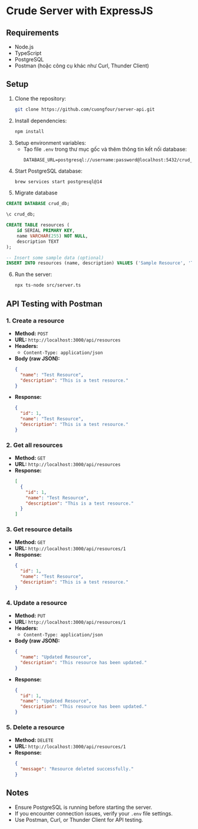 # Crude Server with ExpressJS

## Requirements
- Node.js
- TypeScript
- PostgreSQL
- Postman (hoặc công cụ khác như Curl, Thunder Client)

## Setup
1. Clone the repository:
    ```bash
    git clone https://github.com/cuongfour/server-api.git
    ```
2. Install dependencies:
    ```bash
    npm install
    ```
3. Setup environment variables:
    - Tạo file `.env` trong thư mục gốc và thêm thông tin kết nối database:
      ```
      DATABASE_URL=postgresql://username:password@localhost:5432/crud_db
      ```
4. Start PostgreSQL database:
    ```bash
    brew services start postgresql@14
    ```
5. Migrate database
  ```SQL script
  CREATE DATABASE crud_db;

  \c crud_db;

  CREATE TABLE resources (
      id SERIAL PRIMARY KEY,
      name VARCHAR(255) NOT NULL,
      description TEXT
  );

  -- Insert some sample data (optional)
  INSERT INTO resources (name, description) VALUES ('Sample Resource', 'This is a sample resource.');
  ```
6. Run the server:
    ```bash
    npx ts-node src/server.ts
    ```

## API Testing with Postman

### 1. Create a resource
- **Method:** `POST`
- **URL:** `http://localhost:3000/api/resources`
- **Headers:**
  - `Content-Type: application/json`
- **Body (raw JSON):**
  ```json
  {
    "name": "Test Resource",
    "description": "This is a test resource."
  }
  ```
- **Response:**
  ```json
  {
    "id": 1,
    "name": "Test Resource",
    "description": "This is a test resource."
  }
  ```

### 2. Get all resources
- **Method:** `GET`
- **URL:** `http://localhost:3000/api/resources`
- **Response:**
  ```json
  [
    {
      "id": 1,
      "name": "Test Resource",
      "description": "This is a test resource."
    }
  ]
  ```

### 3. Get resource details
- **Method:** `GET`
- **URL:** `http://localhost:3000/api/resources/1`
- **Response:**
  ```json
  {
    "id": 1,
    "name": "Test Resource",
    "description": "This is a test resource."
  }
  ```

### 4. Update a resource
- **Method:** `PUT`
- **URL:** `http://localhost:3000/api/resources/1`
- **Headers:**
  - `Content-Type: application/json`
- **Body (raw JSON):**
  ```json
  {
    "name": "Updated Resource",
    "description": "This resource has been updated."
  }
  ```
- **Response:**
  ```json
  {
    "id": 1,
    "name": "Updated Resource",
    "description": "This resource has been updated."
  }
  ```

### 5. Delete a resource
- **Method:** `DELETE`
- **URL:** `http://localhost:3000/api/resources/1`
- **Response:**
  ```json
  {
    "message": "Resource deleted successfully."
  }
  ```

## Notes
- Ensure PostgreSQL is running before starting the server.
- If you encounter connection issues, verify your `.env` file settings.
- Use Postman, Curl, or Thunder Client for API testing.

